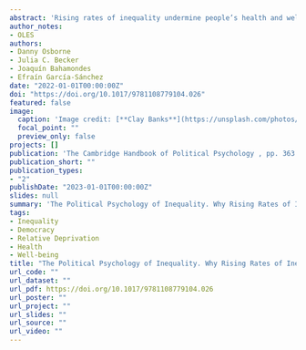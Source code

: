 ```yaml
---
abstract: 'Rising rates of inequality undermine people’s health and well-being, as well as their civic engagement and trust in democracy. Despite the severity of these effects, little is known about the psychological processes that transmit macro levels of inequality into individual-level outcomes. We argue in the current chapter that these harmful effects emerge because inequality fosters feelings of relative deprivation – even among those who are objectively well-off. We begin by reviewing distinct measures of inequality and people’s corresponding views towards, and (mis)perceptions of, inequality, as well as the ideologies used to justify the rising rates of inequality. We then examine the impact inequality has on both well-being and social cohesion, noting that people’s tendency to make upward social comparisons leaves even the wealthy feeling relatively deprived. We conclude with a discussion on the prospects for change, noting that, although the COVID-19 pandemic has increased awareness of economic-based injustices, the psychological and sociostructural barriers discussed in this chapter constitute major challenges for social change.'
author_notes:
- OLES
authors:
- Danny Osborne
- Julia C. Becker
- Joaquín Bahamondes
- Efraín García-Sánchez
date: "2022-01-01T00:00:00Z"
doi: "https://doi.org/10.1017/9781108779104.026"
featured: false
image:
  caption: 'Image credit: [**Clay Banks**](https://unsplash.com/photos/ugdKmhDg1m8)'
  focal_point: ""
  preview_only: false
projects: []
publication: 'The Cambridge Handbook of Political Psychology , pp. 363 - 381'
publication_short: ""
publication_types:
- "2"
publishDate: "2023-01-01T00:00:00Z"
slides: null
summary: 'The Political Psychology of Inequality. Why Rising Rates of Inequality Matter for Democracy'
tags:
- Inequality
- Democracy
- Relative Deprivation
- Health
- Well-being
title: "The Political Psychology of Inequality. Why Rising Rates of Inequality Matter for Democracy"
url_code: ""
url_dataset: ""
url_pdf: https://doi.org/10.1017/9781108779104.026
url_poster: ""
url_project: ""
url_slides: ""
url_source: ""
url_video: ""
---
```

